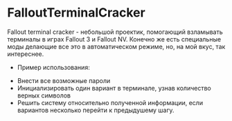 # FalloutTerminalCracker
Fallout terminal cracker - небольшой проектик, помогающий взламывать терминалы в играх Fallout 3 и Fallout NV.
Конечно же есть специальные моды делающие все это в автоматическом режиме, но, на мой вкус, так интереснее.

+ Пример использования:
- Внести все возможные пароли
- Инициализировать один вариант в терминале, узнав количество верных символов
- Решить систему относительно полученной информации, если вариантов несколько перейти к предыдушему шагу.
